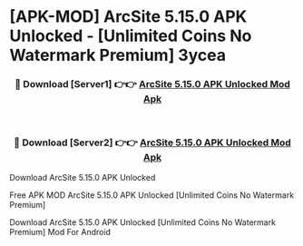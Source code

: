 # [APK-MOD] ArcSite 5.15.0 APK Unlocked - [Unlimited Coins No Watermark Premium] 3ycea



<div align="center">
<h3>🔴 Download [Server1] 👉👉 <a href="https://momento.my/?title=ArcSite_5.15.0_APK_Unlocked">ArcSite 5.15.0 APK Unlocked Mod Apk</a></h3><br>

<h3>🔴 Download [Server2] 👉👉 <a href="https://momento.my/?title=ArcSite_5.15.0_APK_Unlocked">ArcSite 5.15.0 APK Unlocked Mod Apk</a></h3>
</div>



Download ArcSite 5.15.0 APK Unlocked 

Free APK MOD ArcSite 5.15.0 APK Unlocked [Unlimited Coins No Watermark Premium]

Download ArcSite 5.15.0 APK Unlocked [Unlimited Coins No Watermark Premium] Mod For Android
